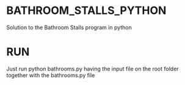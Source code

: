 # BATHROOM_STALLS_PYTHON
Solution to the Bathroom Stalls program in python

# RUN
Just run python bathrooms.py having the input file on the root folder together with the bathrooms.py file

